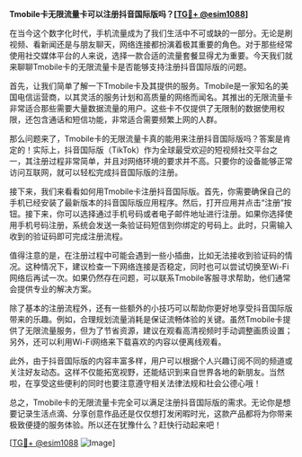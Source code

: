 **Tmobile卡无限流量卡可以注册抖音国际版吗？[[TG💪+ @esim1088](https://t.me/s/esim1088)]**

在当今这个数字化时代，手机流量成为了我们生活中不可或缺的一部分。无论是刷视频、看新闻还是与朋友聊天，网络连接都扮演着极其重要的角色。对于那些经常使用社交媒体平台的人来说，选择一款合适的流量套餐显得尤为重要。今天我们就来聊聊Tmobile卡的无限流量卡是否能够支持注册抖音国际版的问题。

首先，让我们简单了解一下Tmobile卡及其提供的服务。Tmobile是一家知名的美国电信运营商，以其灵活的服务计划和高质量的网络而闻名。其推出的无限流量卡非常适合那些需要大量数据流量的用户。这些卡不仅提供了无限制的数据使用权限，还包含通话和短信功能，非常适合需要频繁上网的人群。

那么问题来了，Tmobile卡的无限流量卡真的能用来注册抖音国际版吗？答案是肯定的！实际上，抖音国际版（TikTok）作为全球最受欢迎的短视频社交平台之一，其注册过程非常简单，并且对网络环境的要求并不高。只要你的设备能够正常访问互联网，就可以轻松完成抖音国际版的注册。

接下来，我们来看看如何用Tmobile卡注册抖音国际版。首先，你需要确保自己的手机已经安装了最新版本的抖音国际版应用程序。然后，打开应用并点击“注册”按钮。接下来，你可以选择通过手机号码或者电子邮件地址进行注册。如果你选择使用手机号码注册，系统会发送一条验证码短信到你绑定的号码上。此时，只需输入收到的验证码即可完成注册流程。

值得注意的是，在注册过程中可能会遇到一些小插曲，比如无法接收到验证码的情况。这种情况下，建议检查一下网络连接是否稳定，同时也可以尝试切换至Wi-Fi网络后再试一次。如果仍然存在问题，可以联系Tmobile客服寻求帮助，他们通常会提供专业的解决方案。

除了基本的注册流程外，还有一些额外的小技巧可以帮助你更好地享受抖音国际版带来的乐趣。例如，合理规划流量消耗是保证流畅体验的关键。虽然Tmobile卡提供了无限流量服务，但为了节省资源，建议在观看高清视频时手动调整画质设置；另外，还可以利用Wi-Fi网络来下载喜欢的内容以便离线观看。

此外，由于抖音国际版的内容丰富多样，用户可以根据个人兴趣订阅不同的频道或关注好友动态。这样不仅能拓宽视野，还能结识到来自世界各地的新朋友。当然啦，在享受这些便利的同时也要注意遵守相关法律法规和社会公德心哦！

总之，Tmobile卡的无限流量卡完全可以满足注册抖音国际版的需求。无论你是想要记录生活点滴、分享创意作品还是仅仅想打发闲暇时光，这款产品都将为你带来极致便捷的服务体验。所以还在犹豫什么？赶快行动起来吧！

[[TG💪+ @esim1088](https://t.me/s/esim1088) ![Image](https://i.postimg.cc/4NQfJmqS/Snipaste-2025-05-13-00-14-12.png)]